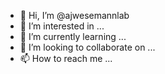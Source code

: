 - 👋 Hi, I’m @ajwesemannlab
- 👀 I’m interested in ...
- 🌱 I’m currently learning ...
- 💞️ I’m looking to collaborate on ...
- 📫 How to reach me ...

<!---
ajwesemannlab/ajwesemannlab is a ✨ special ✨ repository because its `README.md` (this file) appears on your GitHub profile.
You can click the Preview link to take a look at your changes.
--->
